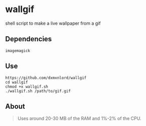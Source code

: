 # wallgif
shell script to make a live wallpaper from a gif

## Dependencies
`imagemagick`

## Use

```
https://github.com/dxmxnlord/wallgif
cd wallgif
chmod +x wallgif.sh
./wallgif.sh /path/to/gif.gif
```

## About

> Uses around 20-30 MB of the RAM and 1%-2% of the CPU.
